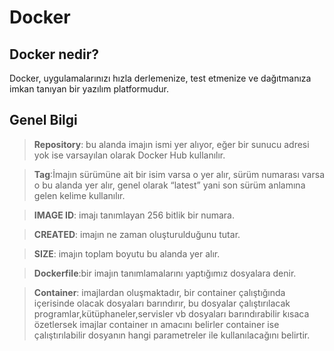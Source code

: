 # Docker

## Docker nedir?

Docker, uygulamalarınızı hızla derlemenize, test etmenize ve dağıtmanıza imkan tanıyan bir yazılım platformudur.

## Genel Bilgi

>**Repository**: bu alanda imajın ismi yer alıyor, eğer bir sunucu adresi yok ise varsayılan olarak Docker Hub kullanılır.

>**Tag**:İmajın sürümüne ait bir isim varsa o yer alır, sürüm numarası varsa o bu alanda yer alır, genel olarak “latest” yani son sürüm anlamına gelen kelime kullanılır.

>**IMAGE ID**: imajı tanımlayan 256 bitlik bir numara.

>**CREATED**: imajın ne zaman oluşturulduğunu tutar.

>**SIZE**: imajın toplam boyutu bu alanda yer alır.

>**Dockerfile**:bir imajın tanımlamalarını yaptığımız dosyalara denir.

>**Container**: imajlardan oluşmaktadır, bir container çalıştığında içerisinde olacak dosyaları barındırır, bu dosyalar çalıştırılacak programlar,kütüphaneler,servisler vb dosyaları barındırabilir kısaca özetlersek imajlar container ın amacını belirler container ise çalıştırılabilir dosyanın hangi parametreler ile kullanılacağını belirtir.
